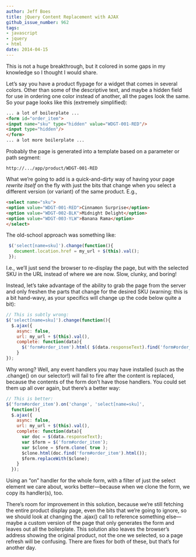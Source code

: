 ```yaml
---
author: Jeff Boes
title: jQuery Content Replacement with AJAX
github_issue_number: 962
tags:
- javascript
- jquery
- html
date: 2014-04-15
---
```


This is not a huge breakthrough, but it colored in some gaps in my knowledge so I thought I would share.

Let’s say you have a product flypage for a widget that comes in several colors. Other than some of the descriptive text, and maybe a hidden field for use in ordering one color instead of another, all the pages look the same. So your page looks like this (extremely simplified):

```html
... a lot of boilerplate ...
<form id="order_item">
<input name="sku" type="hidden" value="WDGT-001-RED"/>
<input type="hidden"/>
</form>
... a lot more boilerplate ...
```

Probably the page is generated into a template based on a parameter or path segment:

```nohighlight
http://.../app/product/WDGT-001-RED
```

What we’re going to add is a quick-and-dirty way of having your page *rewrite itself* on the fly with just the bits that change when you select a different version (or variant) of the same product. E.g.,

```html
<select name="sku">
<option value="WDGT-001-RED">Cinnamon Surprise</option>
<option value="WDGT-002-BLK">Midnight Delight</option>
<option value="WDGT-003-YLW">Banana Rama</option>
</select>
```

The old-school approach was something like:

```javascript
 $('select[name=sku]').change(function(){
   document.location.href = my_url + $(this).val();
 });
```

I.e., we’ll just send the browser to re-display the page, but with the selected SKU in the URL instead of where we are now. Slow, clunky, and boring!

Instead, let’s take advantage of the ability to grab the page from the server and only freshen the parts that change for the desired SKU (warning: this is a bit hand-wavy, as your specifics will change up the code below quite a bit):

```javascript
// This is subtly wrong:
$('select[name=sku]').change(function(){
  $.ajax({
    async: false,
    url: my_url + $(this).val(),
    complete: function(data){
      $('form#order_item').html( $(data.responseText).find('form#order_item').html() );
    }
});
```

Why wrong? Well, any event handlers you may have installed (such as the .change() on our selector!) will fail to fire after the content is replaced, because the contents of the form don’t have those handlers. You could set them up all over again, but there’s a better way:

```javascript
// This is better:
$('form#order_item').on('change', 'select[name=sku]',
  function(){
  $.ajax({
    async: false,
    url: my_url + $(this).val(),
    complete: function(data){
      var doc = $(data.responseText);
      var $form = $('form#order_item');
      var $clone = $form.clone( true );
      $clone.html(doc.find('form#order_item').html());
      $form.replaceWith($clone);
    }
  });
```

Using an “on” handler for the whole form, with a filter of just the select element we care about, works better—​because when we clone the form, we copy its handler(s), too.

There’s room for improvement in this solution, because we’re still fetching the entire product display page, even the bits that we’re going to ignore, so we should look at changing the .ajax() call to reference something else—​maybe a custom version of the page that only generates the form and leaves out all the boilerplate. This solution also leaves the browser’s address showing the original product, not the one we selected, so a page refresh will be confusing. There are fixes for both of these, but that’s for another day.
